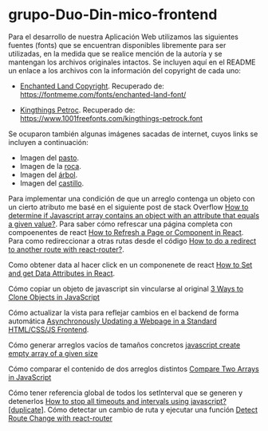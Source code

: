 # grupo-Duo-Din-mico-frontend

Para el desarrollo de nuestra Aplicación Web utilizamos las siguientes fuentes (fonts) que se encuentran disponibles libremente para ser utilizadas, en la medida que se realice mención de la autoría y se mantengan los archivos originales intactos. Se incluyen aquí en el README un enlace a los archivos con la información del copyright de cada uno:

- [Enchanted Land Copyright](./src/assets/fonts/enchanted-land/readme.txt). Recuperado de: https://fontmeme.com/fonts/enchanted-land-font/

- [Kingthings Petroc](./src/assets/fonts/kingthings-petrock/kingthingsEULA.txt). Recuperado de: https://www.1001freefonts.com/kingthings-petrock.font

Se ocuparon también algunas imágenes sacadas de internet, cuyos links se incluyen a continuación:

- Imagen del [pasto](https://2minutetabletop.com/wp-content/uploads/2020/03/Tiling-Grass-Texture-Main.jpg).
- Imagen de la [roca](https://www.easylinedrawing.com/wp-content/uploads/2021/07/rock_drawing.png).
- Imagen del [árbol](https://www.easylinedrawing.com/wp-content/uploads/2019/08/tree_drawing_tutorial.png).
- Imagen del [castillo](https://www.pngegg.com/en/png-bmuyf/).


Para implementar una condición de que un arreglo contenga un objeto con un cierto atributo me basé en el siguiente post de stack Overflow [How to determine if Javascript array contains an object with an attribute that equals a given value?](https://stackoverflow.com/questions/8217419/how-to-determine-if-javascript-array-contains-an-object-with-an-attribute-that-e). Para saber cómo refrescar una página completa con compoenentes de react [How to Refresh a Page or Component in React](https://upmostly.com/tutorials/how-to-refresh-a-page-or-component-in-react). Para como redireccionar a otras rutas desde el código [How to do a redirect to another route with react-router?](https://stackoverflow.com/questions/34735580/how-to-do-a-redirect-to-another-route-with-react-router).

Como obtener data al hacer click en un componenete de react [How to Set and get Data Attributes in React](https://bobbyhadz.com/blog/react-set-data-attribute).

Cómo copiar un objeto de javascript sin vincularse al original [3 Ways to Clone Objects in JavaScript](https://www.samanthaming.com/tidbits/70-3-ways-to-clone-objects/)

Cómo actualizar la vista para reflejar cambios en el backend de forma automática [Asynchronously Updating a Webpage in a Standard HTML/CSS/JS Frontend](https://medium.com/geekculture/asynchronously-updating-a-webpage-in-a-standard-html-css-js-frontend-8496a3388c01).

Cómo generar arreglos vacíos de tamaños concretos [javascript create empty array of a given size](https://stackoverflow.com/questions/34937349/javascript-create-empty-array-of-a-given-size)

Cómo comparar el contenido de dos arreglos distintos [Compare Two Arrays in JavaScript](https://www.scaler.com/topics/compare-two-arrays-in-javascript/)

Cómo tener referencia global de todos los setInterval que se generen y detenerlos [How to stop all timeouts and intervals using javascript? [duplicate]](https://stackoverflow.com/questions/3141064/how-to-stop-all-timeouts-and-intervals-using-javascript). Cómo detectar un cambio de ruta y ejecutar una función [Detect Route Change with react-router](https://stackoverflow.com/questions/45373742/detect-route-change-with-react-router) 
